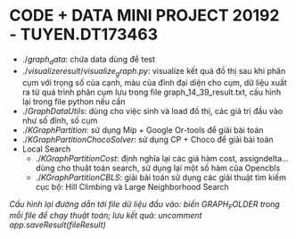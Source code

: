 # CODE + DATA MINI PROJECT 20192 - TUYEN.DT173463
- $./graph_data$: chứa data dùng để test
- $./visualize result/visualize_graph.py$: visualize kết quả đồ thị sau khi phân cụm với trọng số của cạnh, màu của đỉnh đại diện cho cụm, dữ liệu xuất ra từ quá trình phân cụm lưu trong file graph_14_39_result.txt, cấu hình lại trong file python nếu cần
- $./GraphDataUtils$: dùng cho việc sinh và load đồ thị, các giá trị đầu vào như số đỉnh, số cụm
- $./KGraphPartition$: sử dụng Mip + Google Or-tools để giải bài toán
- $./KGraphPartitionChocoSolver$: sử dụng CP + Choco để giải bài toán
- Local Search
  - $./KGraphPartitionCost$: định nghĩa lại các giá hàm cost, assigndelta... dùng cho thuật toán search, sử dụng lại một số hàm của Opencbls
  - $./KGraphPartitionCBLS$: giải bài toán sử dụng các giải thuật tìm kiếm cục bộ: Hill Climbing và Large Neighborhood Search
  
  
*Cấu hình lại đường dẫn tới file dữ liệu đầu vào: biến $GRAPH_FOLDER$ trong mỗi file để chạy thuật toán; lưu kết quả: uncomment $app.saveResult(fileResult)$* 
